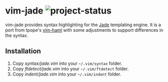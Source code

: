 # vim-jade ![project-status](http://stillmaintained.com/statianzo/vim-jade.png) #

vim-jade provides syntax highlighting for the [Jade][jade] templating engine. It
is a port from tpope's [vim-haml][vh] with some adjustments to support
differences in the syntax.

Installation
---

1. Copy *syntax/jade.vim* into your `~/.vim/syntax` folder.
2. Copy *ftdetect/jade.vim* into your `~/.vim/ftdetect` folder.
3. Copy *indent/jade.vim* into your `~/.vim/indent` folder.


[jade]: https://github.com/visionmedia/jade
[vh]: https://github.com/tpope/vim-haml
